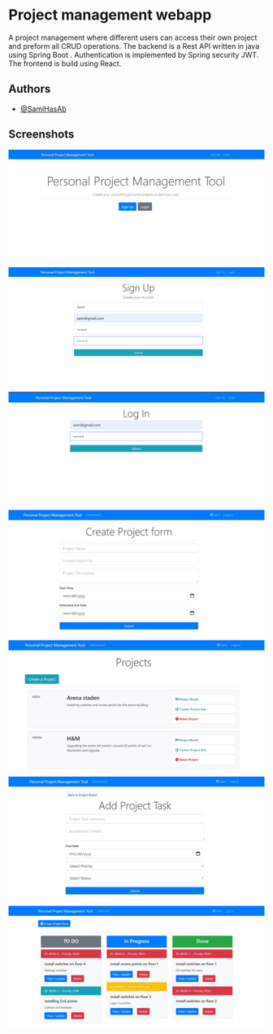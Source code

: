 
# Project management webapp

A project management where different users can access their own project and preform all CRUD operations. The backend is a Rest API written in java using Spring Boot .
Authentication is implemented by Spring security JWT.
The frontend is build using React.

## Authors

- [@SamiHasAb](https://github.com/SamiHasAb)

  
## Screenshots

![Screenshot](pic1.JPG)
![Screenshot](pic2.JPG)
![Screenshot](pic3.JPG)
![Screenshot](pic4.JPG)
![Screenshot](pic5.JPG)
![Screenshot](pic6.JPG)
![Screenshot](pic7.JPG)


  